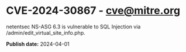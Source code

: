 # CVE-2024-30867 - cve@mitre.org

netentsec NS-ASG 6.3 is vulnerable to SQL Injection via /admin/edit_virtual_site_info.php.

**Publish date:** 2024-04-01
